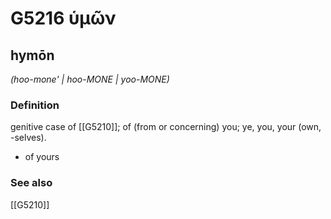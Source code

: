 # G5216 ὑμῶν

## hymōn

_(hoo-mone' | hoo-MONE | yoo-MONE)_

### Definition

genitive case of [[G5210]]; of (from or concerning) you; ye, you, your (own, -selves).

- of yours

### See also

[[G5210]]

